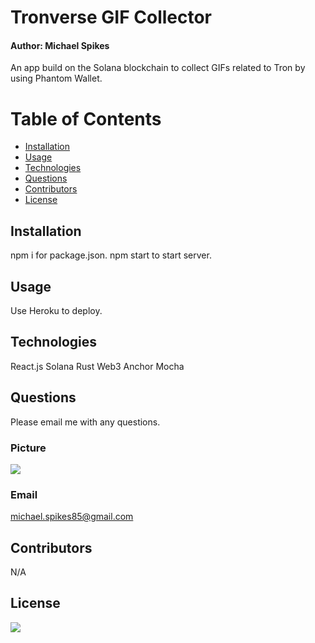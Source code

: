# Tronverse GIF Collector
#### Author: Michael Spikes

An app build on the Solana blockchain to collect GIFs related to Tron by using Phantom Wallet.

# Table of Contents
* [Installation](#installation)
* [Usage](#usage)
* [Technologies](#Technologies)
* [Questions](#questions)
* [Contributors](#contributors)
* [License](#license)

## Installation

npm i for package.json.
npm start to start server.

## Usage

Use Heroku to deploy.

## Technologies

React.js
Solana
Rust
Web3
Anchor
Mocha

## Questions

Please email me with any questions.

### Picture
<img src="https://avatars1.githubusercontent.com/u/60369601?s=460&u=880237e4bc8760b2c928cd8e3d686f2103af3b7c&v=4">

### Email 
michael.spikes85@gmail.com

## Contributors

N/A

## License

<img src="https://img.shields.io/github/license/michaelspikes85/Burger-Tracker?style=plastic">
